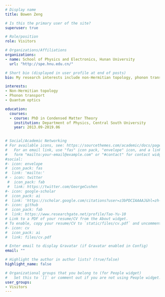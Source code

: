 ```yaml
---
# Display name
title: Bowen Zeng

# Is this the primary user of the site?
superuser: true

# Role/position
role: Visitors

# Organizations/Affiliations
organizations:
- name: School of Physics and Electronics, Hunan University
  url: "http://spe.hnu.edu.cn/"

# Short bio (displayed in user profile at end of posts)
bio: My research interests include non-Hermitian topology, phonon transport, and quantum optics.

interests:
- Non-Hermitian topology
- Phonon transport
- Quantum optics

education:
  courses:
  - course: PhD in Condensed Matter Theory
    institution: Department of Physics, Central South University
    year: 2013.09-2019.06
  

# Social/Academic Networking
# For available icons, see: https://sourcethemes.com/academic/docs/page-builder/#icons
#   For an email link, use "fas" icon pack, "envelope" icon, and a link in the
#   form "mailto:your-email@example.com" or "#contact" for contact widget.
#social:
#- icon: envelope
#  icon_pack: fas
#  link: 'mailto:'
# - icon: twitter
 #  icon_pack: fab
 #  link: https://twitter.com/GeorgeCushen
#- icon: google-scholar
#  icon_pack: ai
#  link: 'https://scholar.google.com/citations?user=z3bPDCIAAAAJ&hl=zh-CN'
#- icon: github
#  icon_pack: fab
#  link: https://www.researchgate.net/profile/Tao-Yu-10
# Link to a PDF of your resume/CV from the About widget.
# To enable, copy your resume/CV to `static/files/cv.pdf` and uncomment the lines below.
#- icon: cv
#  icon_pack: ai
#  link: files/cv.pdf

# Enter email to display Gravatar (if Gravatar enabled in Config)
email: ""

# Highlight the author in author lists? (true/false)
highlight_name: false

# Organizational groups that you belong to (for People widget)
#   Set this to `[]` or comment out if you are not using People widget.
user_groups:
- Visitors
---
```




